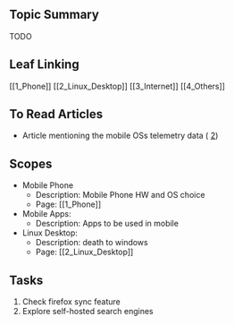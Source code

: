 
## Topic Summary

TODO

## Leaf Linking

[[1_Phone]]
[[2_Linux_Desktop]]
[[3_Internet]]
[[4_Others]]

## To Read Articles

- Article mentioning the mobile OSs telemetry data ( [2](https://archive.org/details/android-privacy-report))

## Scopes

- Mobile Phone
	- Description: Mobile Phone HW and OS choice
	- Page: [[1_Phone]]
- Mobile Apps:
	- Description: Apps to be used in mobile
- Linux Desktop:
	- Description: death to windows
	- Page: [[2_Linux_Desktop]]

## Tasks

1. Check firefox sync feature
2. Explore self-hosted search engines